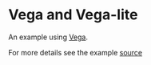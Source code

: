 # Vega and Vega-lite

An example using [Vega](https://github.com/vega/vega).

For more details see the example  [source](https://github.com/Hypercubed/Project-Chi/tree/master/dataset/example/app/components/examples/vega)
